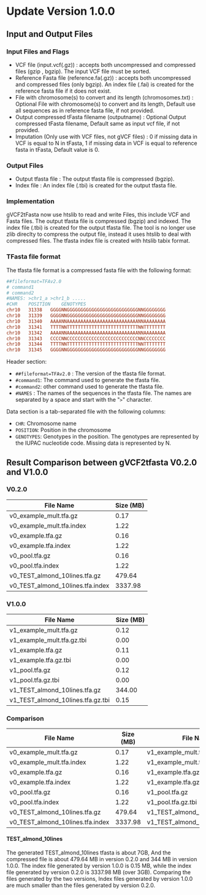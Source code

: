 # Update Version 1.0.0 

## Input and Output Files
### Input Files and Flags
- VCF file (input.vcf(.gz)) : accepts both uncompressed and compressed files (gzip , bgzip). The input VCF file must be sorted.
- Reference Fasta file (reference.fa(.gz)) : accepts both uncompressed and compressed files (only bgzip). An index file (.fai) is created for the reference fasta file if it does not exist.
- File with chromosome(s) to convert and its length (chromosomes.txt) : Optional File with chromosome(s) to convert and its length, Default use all sequences as in reference fasta file, if not provided.
- Output compressed tFasta filename (outputname) : Optional Output compressed tFasta filename, Default same as input vcf file, if not provided.
- Imputation (Only use with VCF files, not gVCF files) : 0 if missing data in VCF is equal to N in tFasta, 1 if missing data in VCF is equal to reference fasta in tFasta, Default value is 0.
### Output Files
- Output tfasta file : The output tfasta file is compressed (bgzip).
- Index file : An index file (.tbi) is created for the output tfasta file.

### Implementation
gVCF2tFasta now use htslib to read and write Files, this include  VCF and Fasta files. The output tfasta file is compressed (bgzip) and indexed. The index file (.tbi) is created for the output tfasta file.
The tool is no longer use zlib direclty to compress the output file, instead it uses htslib to deal with compressed files.
The tfasta index file is created with htslib tabix format.

### TFasta file format
The tfasta file format is a compressed fasta file with the following format:
```ini
##fileformat=TFAv2.0
# command1 
# command2
#NAMES: >chr1_a >chr1_b .....
#CHR	POSITION	GENOTYPES
chr10	31338	GGGGNNGGGGGGGGGGGGGGGGGGGGGGGGGGNNGGGGGGGG
chr10	31339	GGGGNNGGGGGGGGGGGGGGGGGGGGGGGGGGNNGGGGGGGG
chr10	31340	AAAANNAAAAAAAAAAAAAAAAAAAAAAAAAANNAAAAAAAA
chr10	31341	TTTTNNTTTTTTTTTTTTTTTTTTTTTTTTTTNNTTTTTTTT
chr10	31342	AAAANNAAAAAAAAAAAAAAAAAAAAAAAAAANNAAAAAAAA
chr10	31343	CCCCNNCCCCCCCCCCCCCCCCCCCCCCCCCCNNCCCCCCCC
chr10	31344	TTTTNNTTTTTTTTTTTTTTTTTTTTTTTTTTNNTTTTTTTT
chr10	31345	GGGGNNGGGGGGGGGGGGGGGGGGGGGGGGGGNNGGGGGGGG
```

Header section:
- `##fileformat=TFAv2.0` : The version of the tfasta file format.
- `#command1`: The command used to generate the tfasta file.
- `#command2`: other command used to generate the tfasta file.
- `#NAMES` : The names of the sequences in the tfasta file. The names are separated by a space and start with the "`>`" character.

Data section is a tab-separated file with the following columns:
- `CHR`: Chromosome name
- `POSITION`: Position in the chromosome
- `GENOTYPES`: Genotypes in the position. The genotypes are represented by the IUPAC nucleotide code. Missing data is represented by N.


## Result Comparison between gVCF2tfasta V0.2.0 and V1.0.0

### V0.2.0

| File Name | Size (MB) |
| --------- | --------- |
| v0_example_mult.tfa.gz | 0.17 |
| v0_example_mult.tfa.index | 1.22 |
| v0_example.tfa.gz | 0.16 |
| v0_example.tfa.index | 1.22 |
| v0_pool.tfa.gz | 0.16 |
| v0_pool.tfa.index | 1.22 |
| v0_TEST_almond_10lines.tfa.gz | 479.64 |
| v0_TEST_almond_10lines.tfa.index | 3337.98 |


### V1.0.0
| File Name | Size (MB) |
| --------- | --------- |
| v1_example_mult.tfa.gz | 0.12 |
| v1_example_mult.tfa.gz.tbi | 0.00 |
| v1_example.tfa.gz | 0.11 |
| v1_example.tfa.gz.tbi | 0.00 |
| v1_pool.tfa.gz | 0.12 |
| v1_pool.tfa.gz.tbi | 0.00 |
| v1_TEST_almond_10lines.tfa.gz | 344.00 |
| v1_TEST_almond_10lines.tfa.gz.tbi | 0.15 |


### Comparison
| File Name | Size (MB) | File Name | Size (MB) |
| --------- | --------- | --------- | --------- |
| v0_example_mult.tfa.gz | 0.17 | v1_example_mult.tfa.gz | 0.12 |
| v0_example_mult.tfa.index | 1.22 | v1_example_mult.tfa.gz.tbi | 0.00 |
| v0_example.tfa.gz | 0.16 | v1_example.tfa.gz | 0.11 |
| v0_example.tfa.index | 1.22 | v1_example.tfa.gz.tbi | 0.00 |
| v0_pool.tfa.gz | 0.16 | v1_pool.tfa.gz | 0.12 |
| v0_pool.tfa.index | 1.22 | v1_pool.tfa.gz.tbi | 0.00 |
| v0_TEST_almond_10lines.tfa.gz | 479.64 | v1_TEST_almond_10lines.tfa.gz | 344.00 |
| v0_TEST_almond_10lines.tfa.index | 3337.98 | v1_TEST_almond_10lines.tfa.gz.tbi | 0.15 |


#### TEST_almond_10lines
The generated TEST_almond_10lines tfasta is about 7GB, And the compressed file is about 479.64 MB in version 0.2.0 and 344 MB in version 1.0.0. The index file generated by version 1.0.0 is 0.15 MB, while the index file generated by version 0.2.0 is 3337.98 MB (over 3GB). Comparing the files generated by the two versions, Index files generated by version 1.0.0 are much smaller than the files generated by version 0.2.0. 

